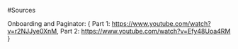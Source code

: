 #Sources


Onboarding and Paginator: {
    Part 1: https://www.youtube.com/watch?v=r2NJJye0XnM,
    Part 2: https://www.youtube.com/watch?v=Efy48Uoa4RM
}